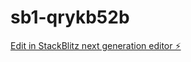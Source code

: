 # sb1-qrykb52b

[Edit in StackBlitz next generation editor ⚡️](https://stackblitz.com/~/github.com/SlimGeregeldAdministratie/sb1-qrykb52b)